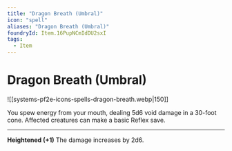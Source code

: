 ```yaml
---
title: "Dragon Breath (Umbral)"
icon: "spell"
aliases: "Dragon Breath (Umbral)"
foundryId: Item.16PupNCmIdDU2sxI
tags:
  - Item
---
```


# Dragon Breath (Umbral)
![[systems-pf2e-icons-spells-dragon-breath.webp|150]]

You spew energy from your mouth, dealing 5d6 void damage in a 30-foot cone. Affected creatures can make a basic Reflex save.

* * *

**Heightened (+1)** The damage increases by 2d6.

